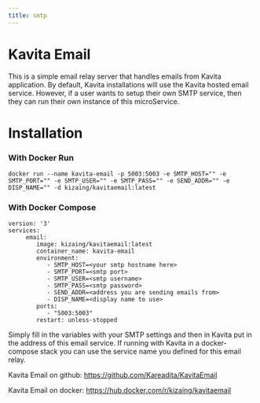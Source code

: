 ```yaml
---
title: smtp
---
```


# Kavita Email
This is a simple email relay server that handles emails from Kavita application. By default, Kavita installations 
will use the Kavita hosted email service. However, if a user wants to setup their own SMTP service, then they can run 
their own instance of this microService.

# Installation

### With Docker Run

`docker run --name kavita-email -p 5003:5003 -e SMTP_HOST="" -e SMTP_PORT="" -e SMTP_USER="" -e SMTP_PASS="" -e SEND_ADDR="" -e DISP_NAME="" -d kizaing/kavitaemail:latest`

### With Docker Compose

```
version: '3'
services:
     email:
        image: kizaing/kavitaemail:latest
        container_name: kavita-email
        environment:
           - SMTP_HOST=<your smtp hostname here>
           - SMTP_PORT=<smtp port>
           - SMTP_USER=<smtp username>
           - SMTP_PASS=<smtp password>
           - SEND_ADDR=<address you are sending emails from>
           - DISP_NAME=<display name to use>
        ports:
           - "5003:5003"
        restart: unless-stopped
```

Simply fill in the variables with your SMTP settings and then in Kavita put in the address of this email service. If running with Kavita in a docker-compose stack you can use the service name you defined for this email relay. 

Kavita Email on github: https://github.com/Kareadita/KavitaEmail

Kavita Email on docker: https://hub.docker.com/r/kizaing/kavitaemail
